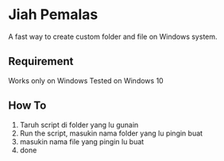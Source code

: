 # Jiah Pemalas

A fast way to create custom folder and file on Windows system.

## Requirement
Works only on Windows
Tested on Windows 10 

## How To
1. Taruh script di folder yang lu gunain
2. Run the script, masukin nama folder yang lu pingin buat
3. masukin nama file yang pingin lu buat
4. done
